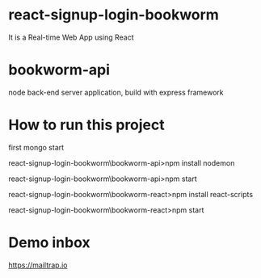 # react-signup-login-bookworm

 It is a Real-time Web App using React
 
 # bookworm-api
 
 node back-end server application, build with express framework

# How to run this project 

first mongo start

react-signup-login-bookworm\bookworm-api>npm install nodemon

react-signup-login-bookworm\bookworm-api>npm start

react-signup-login-bookworm\bookworm-react>npm install react-scripts

react-signup-login-bookworm\bookworm-react>npm start

# Demo inbox 
https://mailtrap.io
